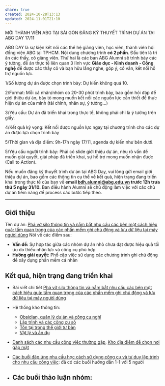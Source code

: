 ```yaml
---
share: true
created: 2024-10-28T13:13
updated: 2024-11-01T21:10
---
```

MỜI THÀNH VIÊN ABG TẠI SÀI GÒN ĐĂNG KÝ THUYẾT TRÌNH DỰ ÁN TẠI ABG DAY 17/11

ABG DAY là sự kiện kết nối các thế hệ giảng viên, học viên, thành viên hội đồng viện ABG tại TPHCM. Nội dung chương trình **có 2 phần**. Đầu tiên là tri ân các thầy, cô giảng viên. Thứ hai là các bạn ABG Alumni sẽ trình bày các ý tưởng, đề án thực tế liên quan 3 lĩnh vực **Giáo dục - Kinh doanh - Công nghệ** để được các thầy cô và bạn hữu lắng nghe, góp ý, cố vấn, kết nối hỗ trợ nguồn lực.

1/Số lượng dự án được chọn trình bày: Dự kiến không quá 10.

2/Format: Mỗi cá nhân/nhóm có 20-30 phút trình bày, bao gồm hỏi đáp để giới thiệu dự án, bày tỏ mong muốn kết nối các nguồn lực cần thiết để thực hiện dự án của mình (tài chính, nhân sự, ý tưởng...)

3/Yêu cầu: Dự án đã triển khai trong thực tế, không phải chỉ là ý tưởng trên giấy.

4/Kết quả kỳ vọng: Kết nối được nguồn lực ngay tại chương trình cho các dự án được lựa chọn trình bày

5/Thời gian và địa điểm: 9h-17h ngày 17/11, agenda dự kiến như bên dưới.

5/Yêu cầu người trình bày: Phải có slide giới thiệu dự án, nêu rõ vấn đề muốn giải quyết, giải pháp đã triển khai, sự hỗ trợ mong muốn nhận được (Call to Action).

Nếu muốn đăng ký thuyết trình dự án tại ABG Day, vui lòng gửi email giới thiệu dự án, bao gồm các thông tin cụ thể về kết quả, hiện trạng đang triển khai trong thực tế của bạn về **email bdh.alumni@abg.edu.vn trước 12h trưa thứ 5 ngày 31/10.** Ban điều hành Alumni sẽ chủ động làm việc với các chủ dự án tiềm năng để process các bước tiếp theo.

---

## Giới thiệu
Tên dự án: [Phá vỡ silo thông tin và nắm bắt nhu cầu các bên một cách hiệu quả: tầm quan trọng của các phần mềm ghi chú động và lưu dữ liệu tại máy người dùng](../../C%C3%B4ng%20c%E1%BB%A5%20cho%20h%E1%BB%87%20sinh%20th%C3%A1i/9%20Blog/T%E1%BA%A7m%20quan%20tr%E1%BB%8Dng%20c%E1%BB%A7a%20c%C3%A1c%20ph%E1%BA%A7n%20m%E1%BB%81m%20ghi%20ch%C3%BA%20%C4%91%E1%BB%99ng%20v%C3%A0%20l%C6%B0u%20d%E1%BB%AF%20li%E1%BB%87u%20t%E1%BA%A1i%20m%C3%A1y%20ng%C6%B0%E1%BB%9Di%20d%C3%B9ng.md)
Nói về các điểm sau:
 - **Vấn đề:** Sự hợp tác giữa các nhóm dự án nhỏ chưa đạt được hiệu quả tối ưu do thiếu nhân lực và công cụ phù hợp
- **Hướng giải quyết:** Phổ cập việc sử dụng các chương trình ghi chú động để xây dựng phần mềm cá nhân

## Kết quả, hiện trạng đang triển khai
- Bài viết chi tiết [Phá vỡ silo thông tin và nắm bắt nhu cầu các bên một cách hiệu quả: tầm quan trọng của các phần mềm ghi chú động và lưu dữ liệu tại máy người dùng](../../C%C3%B4ng%20c%E1%BB%A5%20cho%20h%E1%BB%87%20sinh%20th%C3%A1i/9%20Blog/T%E1%BA%A7m%20quan%20tr%E1%BB%8Dng%20c%E1%BB%A7a%20c%C3%A1c%20ph%E1%BA%A7n%20m%E1%BB%81m%20ghi%20ch%C3%BA%20%C4%91%E1%BB%99ng%20v%C3%A0%20l%C6%B0u%20d%E1%BB%AF%20li%E1%BB%87u%20t%E1%BA%A1i%20m%C3%A1y%20ng%C6%B0%E1%BB%9Di%20d%C3%B9ng.md)
- Hệ thống kho thông tin:
	- [Obsidian, quản lý dự án và công cụ nghĩ](https://obsidian.quảcầu.cc/?utm_source=W+Giới+thiệu+đối+⊷+thoại&utm_medium=Website&utm_campaign=&utm_content=&utm_term=)
	- [Lập trình và các công cụ số](https://lậptrình.quảcầu.cc/?utm_source=W+Giới+thiệu+đối+⊷+thoại&utm_medium=Website&utm_campaign=&utm_content=&utm_term=)
	- [Tồn tại trong thế giới tư bản](https://kiếmtiền.quảcầu.cc/?utm_source=W+Giới+thiệu+đối+⊷+thoại&utm_medium=Website&utm_campaign=&utm_content=&utm_term=)
	- [Vật lý và ẩn dụ](https://vậtlý.quảcầu.cc/?utm_source=W+Giới+thiệu+đối+⊷+thoại&utm_medium=Website&utm_campaign=&utm_content=&utm_term=)

- [Danh sách các nhu cầu công việc thường gặp](../../../%F0%9F%93%9CT%C3%A0i%20nguy%C3%AAn/Nhu%20c%E1%BA%A7u%20c%C3%B4ng%20vi%E1%BB%87c/index.md), [Kho địa điểm để chọn nơi gặp mặt](../../../%F0%9F%93%9CT%C3%A0i%20nguy%C3%AAn/Gi%E1%BA%A3i%20ph%C3%A1p%20k%E1%BB%B9%20thu%E1%BA%ADt/H%E1%BA%ADu%20c%E1%BA%A7n/N%C6%A1i%20g%E1%BA%B7p%20m%E1%BA%B7t%20tr%E1%BB%B1c%20ti%E1%BA%BFp/index.md)
- [Các buổi đáp ứng nhu cầu học cách sử dụng công cụ và tư duy lập trình cho nhu cầu công việc](../../C%C3%A1c%20bu%E1%BB%95i%20hu%E1%BA%A5n%20luy%E1%BB%87n%20l%E1%BA%ADp%20tr%C3%ACnh/9%20Blog/C%C3%A1c%20bu%E1%BB%95i%20%C4%91%C3%A1p%20%E1%BB%A9ng%20nhu%20c%E1%BA%A7u%20h%E1%BB%8Dc%20c%C3%A1ch%20s%E1%BB%AD%20d%E1%BB%A5ng%20c%C3%B4ng%20c%E1%BB%A5%20v%C3%A0%20t%C6%B0%20duy%20l%E1%BA%ADp%20tr%C3%ACnh%20cho%20nhu%20c%E1%BA%A7u%20c%C3%B4ng%20vi%E1%BB%87c.md): đã có các buổi hướng dẫn 1-1 với 5 người
- Các buổi thảo luận nhóm: 
	- 